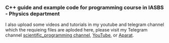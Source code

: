 ### C++ guide and example code for programming course in IASBS - Physics department

I also upload some videos and tutorials in my youtube and telegram channel which the requieing files are aploded here, please visit my Telegram channel [scientific_programming channel](https://t.me/s/scientific_programming), [YouTube](https://www.youtube.com/channel/UCtoQTqZF2LzaN6T-qQlorFg), or [Aparat](https://www.aparat.com/ziaeemehr).
